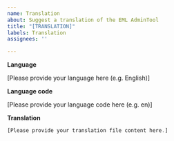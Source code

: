 ```yaml
---
name: Translation
about: Suggest a translation of the EML AdminTool
title: "[TRANSLATION]"
labels: Translation
assignees: ''

---
```


**Language**

[Please provide your language here (e.g. English)]

**Language code**

[Please provide your language code here (e.g. en)]

**Translation**
```ts
[Please provide your translation file content here.]
```
